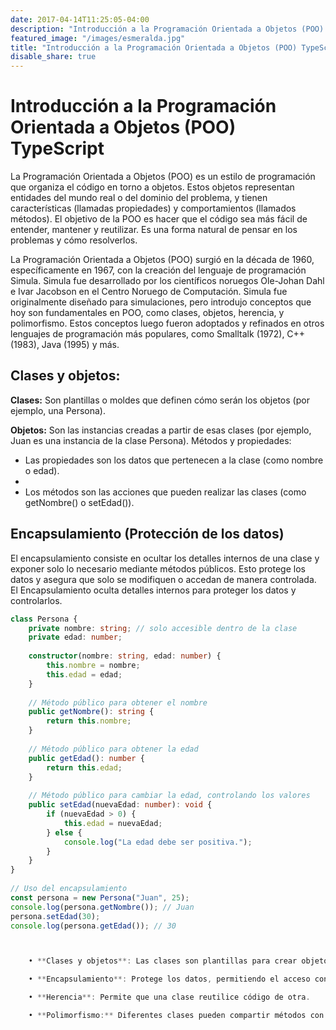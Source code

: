 ```yaml
---
date: 2017-04-14T11:25:05-04:00
description: "Introducción a la Programación Orientada a Objetos (POO) TypeScript"
featured_image: "/images/esmeralda.jpg"
title: "Introducción a la Programación Orientada a Objetos (POO) TypeScript"
disable_share: true
---
```

# Introducción a la Programación Orientada a Objetos (POO) TypeScript

La Programación Orientada a Objetos (POO) es un estilo de programación que organiza el código en torno a objetos. Estos objetos representan entidades del mundo real o del dominio del problema, y tienen características (llamadas propiedades) y comportamientos (llamados métodos). El objetivo de la POO es hacer que el código sea más fácil de entender, mantener y reutilizar. Es una forma natural de pensar en los problemas y cómo resolverlos. 

La Programación Orientada a Objetos (POO) surgió en la década de 1960, específicamente en 1967, con la creación del lenguaje de programación Simula. Simula fue desarrollado por los científicos noruegos Ole-Johan Dahl e Ivar Jacobson en el Centro Noruego de Computación. Simula fue originalmente diseñado para simulaciones, pero introdujo conceptos que hoy son fundamentales en POO, como clases, objetos, herencia, y polimorfismo. Estos conceptos luego fueron adoptados y refinados en otros lenguajes de programación más populares, como Smalltalk (1972), C++ (1983), Java (1995) y más.


## Clases y objetos:

**Clases:** Son plantillas o moldes que definen cómo serán los objetos (por ejemplo, una Persona).

**Objetos:** Son las instancias creadas a partir de esas clases (por ejemplo, Juan es una instancia de la clase Persona). Métodos y propiedades: 

- Las propiedades son los datos que pertenecen a la clase (como nombre o edad).
- 
- Los métodos son las acciones que pueden realizar las clases (como getNombre() o setEdad()).

## Encapsulamiento (Protección de los datos)

El encapsulamiento consiste en ocultar los detalles internos de una clase y exponer solo lo necesario mediante métodos públicos. Esto protege los datos y asegura que solo se modifiquen o accedan de manera controlada. 
El Encapsulamiento oculta detalles internos para proteger los datos y controlarlos.


```TypeScript 
class Persona {
    private nombre: string; // solo accesible dentro de la clase
    private edad: number;
 
    constructor(nombre: string, edad: number) {
        this.nombre = nombre;
        this.edad = edad;
    }
 
    // Método público para obtener el nombre
    public getNombre(): string {
        return this.nombre;
    }
 
    // Método público para obtener la edad
    public getEdad(): number {
        return this.edad;
    }
 
    // Método público para cambiar la edad, controlando los valores
    public setEdad(nuevaEdad: number): void {
        if (nuevaEdad > 0) {
            this.edad = nuevaEdad;
        } else {
            console.log("La edad debe ser positiva.");
        }
    }
}
 
// Uso del encapsulamiento
const persona = new Persona("Juan", 25);
console.log(persona.getNombre()); // Juan
persona.setEdad(30);
console.log(persona.getEdad()); // 30



	• **Clases y objetos**: Las clases son plantillas para crear objetos, que son instancias de esas clases.

	• **Encapsulamiento**: Protege los datos, permitiendo el acceso controlado.

	• **Herencia**: Permite que una clase reutilice código de otra.

	• **Polimorfismo:** Diferentes clases pueden compartir métodos con comportamientos distintos.
